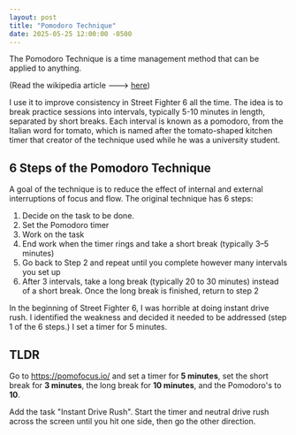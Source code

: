 ```yaml
---
layout: post
title: "Pomodoro Technique"
date: 2025-05-25 12:00:00 -0500
---
```


The Pomodoro Technique is a time management method that can be applied to anything.

(Read the wikipedia article ---> [here](https://en.wikipedia.org/wiki/Pomodoro_Technique#Tools))

I use it to improve consistency in Street Fighter 6 all the time. The idea is to break practice sessions into intervals, typically 5-10 minutes in length, separated by short breaks. Each interval is known as a pomodoro, from the Italian word for tomato, which is named after the tomato-shaped kitchen timer that creator of the technique used while he was a university student.

## 6 Steps of the Pomodoro Technique

A goal of the technique is to reduce the effect of internal and external interruptions of focus and flow. The original technique has 6 steps:

1. Decide on the task to be done.
2. Set the Pomodoro timer
3. Work on the task
4. End work when the timer rings and take a short break (typically 3–5 minutes)
5. Go back to Step 2 and repeat until you complete however many intervals you set up
6. After 3 intervals, take a long break (typically 20 to 30 minutes) instead of a short break. Once the long break is finished, return to step 2

In the beginning of Street Fighter 6, I was horrible at doing instant drive rush. I identified the weakness and decided it needed to be addressed (step 1 of the 6 steps.) I set a timer for 5 minutes.


## TLDR

Go to https://pomofocus.io/ and set a timer for **5 minutes**, set the short break for **3 minutes**, the long break for **10 minutes**, and the Pomodoro's to **10**.

Add the task "Instant Drive Rush". Start the timer and neutral drive rush across the screen until you hit one side, then go the other direction.
